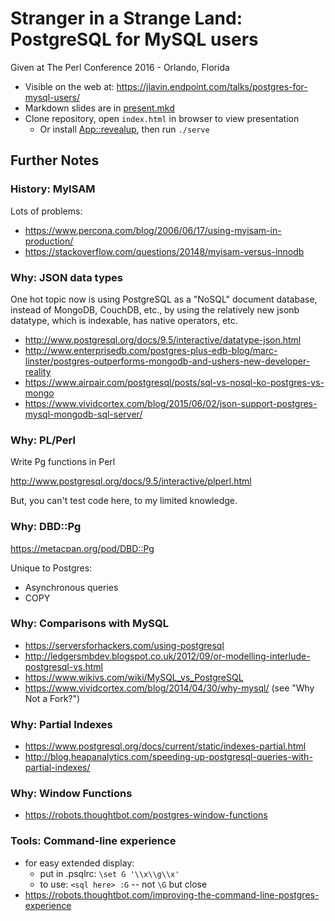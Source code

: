 # Stranger in a Strange Land: PostgreSQL for MySQL users

Given at The Perl Conference 2016 - Orlando, Florida

* Visible on the web at: https://jlavin.endpoint.com/talks/postgres-for-mysql-users/
* Markdown slides are in [present.mkd](present.mkd)
* Clone repository, open `index.html` in browser to view presentation
    * Or install [App::revealup](https://metacpan.org/pod/App::revealup), then run `./serve`

## Further Notes

### History: MyISAM

Lots of problems:

* https://www.percona.com/blog/2006/06/17/using-myisam-in-production/
* https://stackoverflow.com/questions/20148/myisam-versus-innodb

### Why: JSON data types

One hot topic now is using PostgreSQL as a "NoSQL" document database,
instead of MongoDB, CouchDB, etc., by using the relatively new jsonb
datatype, which is indexable, has native operators, etc.

* http://www.postgresql.org/docs/9.5/interactive/datatype-json.html
* http://www.enterprisedb.com/postgres-plus-edb-blog/marc-linster/postgres-outperforms-mongodb-and-ushers-new-developer-reality
* https://www.airpair.com/postgresql/posts/sql-vs-nosql-ko-postgres-vs-mongo
* https://www.vividcortex.com/blog/2015/06/02/json-support-postgres-mysql-mongodb-sql-server/

### Why: PL/Perl

Write Pg functions in Perl

http://www.postgresql.org/docs/9.5/interactive/plperl.html

But, you can't test code here, to my limited knowledge.

### Why: DBD::Pg

https://metacpan.org/pod/DBD::Pg

Unique to Postgres:

* Asynchronous queries
* COPY

### Why: Comparisons with MySQL

* https://serversforhackers.com/using-postgresql
* http://ledgersmbdev.blogspot.co.uk/2012/09/or-modelling-interlude-postgresql-vs.html
* https://www.wikivs.com/wiki/MySQL_vs_PostgreSQL
* https://www.vividcortex.com/blog/2014/04/30/why-mysql/ (see "Why Not a Fork?")

### Why: Partial Indexes

* https://www.postgresql.org/docs/current/static/indexes-partial.html
* http://blog.heapanalytics.com/speeding-up-postgresql-queries-with-partial-indexes/

### Why: Window Functions

* https://robots.thoughtbot.com/postgres-window-functions

### Tools: Command-line experience

* for easy extended display:
    * put in .psqlrc: `\set G '\\x\\g\\x'`
    * to use: `<sql here> :G` -- not `\G` but close
* https://robots.thoughtbot.com/improving-the-command-line-postgres-experience
